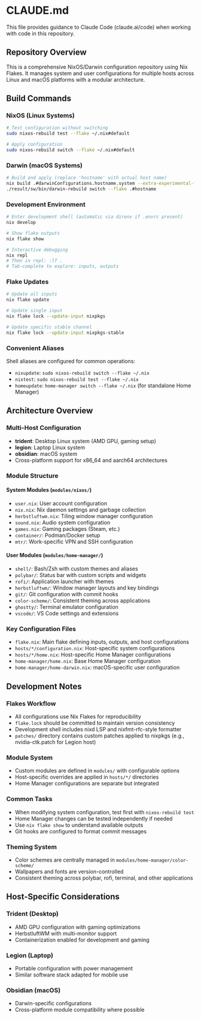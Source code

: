 # CLAUDE.md

This file provides guidance to Claude Code (claude.ai/code) when working with code in this repository.

## Repository Overview

This is a comprehensive NixOS/Darwin configuration repository using Nix Flakes. It manages system and user configurations for multiple hosts across Linux and macOS platforms with a modular architecture.

## Build Commands

### NixOS (Linux Systems)
```bash
# Test configuration without switching
sudo nixos-rebuild test --flake ~/.nix#default

# Apply configuration
sudo nixos-rebuild switch --flake ~/.nix#default
```

### Darwin (macOS Systems) 
```bash
# Build and apply (replace 'hostname' with actual host name)
nix build .#darwinConfigurations.hostname.system --extra-experimental-features 'nix-command flakes'
./result/sw/bin/darwin-rebuild switch --flake .#hostname
```

### Development Environment
```bash
# Enter development shell (automatic via direnv if .envrc present)
nix develop

# Show flake outputs
nix flake show

# Interactive debugging
nix repl
# Then in repl: :lf . 
# Tab-complete to explore: inputs, outputs
```

### Flake Updates
```bash
# Update all inputs
nix flake update

# Update single input
nix flake lock --update-input nixpkgs

# Update specific stable channel
nix flake lock --update-input nixpkgs-stable
```

### Convenient Aliases
Shell aliases are configured for common operations:
- `nixupdate`: `sudo nixos-rebuild switch --flake ~/.nix`
- `nixtest`: `sudo nixos-rebuild test --flake ~/.nix` 
- `homeupdate`: `home-manager switch --flake ~/.nix` (for standalone Home Manager)

## Architecture Overview

### Multi-Host Configuration
- **trident**: Desktop Linux system (AMD GPU, gaming setup)
- **legion**: Laptop Linux system
- **obsidian**: macOS system
- Cross-platform support for x86_64 and aarch64 architectures

### Module Structure

#### System Modules (`modules/nixos/`)
- `user.nix`: User account configuration
- `nix.nix`: Nix daemon settings and garbage collection
- `herbstluftwm.nix`: Tiling window manager configuration
- `sound.nix`: Audio system configuration
- `games.nix`: Gaming packages (Steam, etc.)
- `container/`: Podman/Docker setup
- `mtr/`: Work-specific VPN and SSH configuration

#### User Modules (`modules/home-manager/`)
- `shell/`: Bash/Zsh with custom themes and aliases
- `polybar/`: Status bar with custom scripts and widgets
- `rofi/`: Application launcher with themes
- `herbstluftwm/`: Window manager layouts and key bindings
- `git/`: Git configuration with commit hooks
- `color-scheme/`: Consistent theming across applications
- `ghostty/`: Terminal emulator configuration
- `vscode/`: VS Code settings and extensions

### Key Configuration Files
- `flake.nix`: Main flake defining inputs, outputs, and host configurations
- `hosts/*/configuration.nix`: Host-specific system configurations
- `hosts/*/home.nix`: Host-specific Home Manager configurations
- `home-manager/home.nix`: Base Home Manager configuration
- `home-manager/home-darwin.nix`: macOS-specific user configuration

## Development Notes

### Flakes Workflow
- All configurations use Nix Flakes for reproducibility
- `flake.lock` should be committed to maintain version consistency
- Development shell includes nixd LSP and nixfmt-rfc-style formatter
- `patches/` directory contains custom patches applied to nixpkgs (e.g., nvidia-ctk.patch for Legion host)

### Module System
- Custom modules are defined in `modules/` with configurable options
- Host-specific overrides are applied in `hosts/*/` directories
- Home Manager configurations are separate but integrated

### Common Tasks
- When modifying system configuration, test first with `nixos-rebuild test`
- Home Manager changes can be tested independently if needed
- Use `nix flake show` to understand available outputs
- Git hooks are configured to format commit messages

### Theming System
- Color schemes are centrally managed in `modules/home-manager/color-scheme/`
- Wallpapers and fonts are version-controlled
- Consistent theming across polybar, rofi, terminal, and other applications

## Host-Specific Considerations

### Trident (Desktop)
- AMD GPU configuration with gaming optimizations
- HerbstluftWM with multi-monitor support
- Containerization enabled for development and gaming

### Legion (Laptop)
- Portable configuration with power management
- Similar software stack adapted for mobile use

### Obsidian (macOS)
- Darwin-specific configurations
- Cross-platform module compatibility where possible